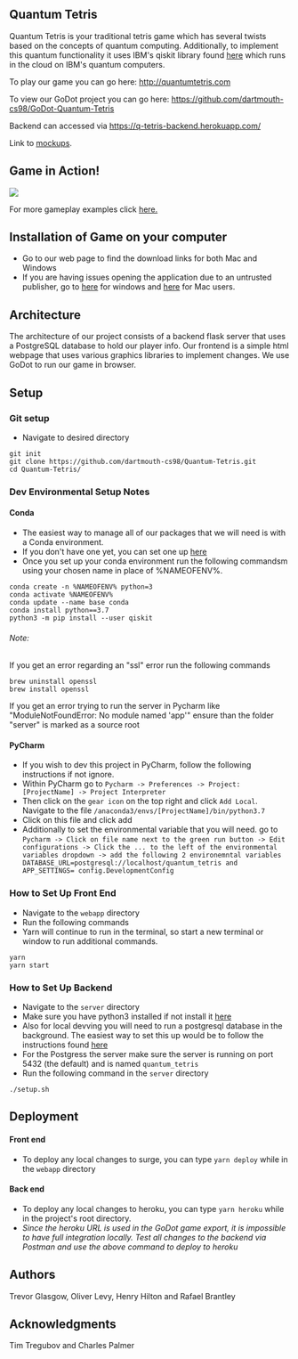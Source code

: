 ##  Quantum Tetris

Quantum Tetris is your traditional tetris game which has several twists based on the concepts of quantum computing. Additionally, to implement this quantum functionality it uses IBM's qiskit library found [here](https://qiskit.org) which runs in the cloud on IBM's quantum computers.

To play our game you can go here: http://quantumtetris.com

To view our GoDot project you can go here: https://github.com/dartmouth-cs98/GoDot-Quantum-Tetris

Backend can accessed via https://q-tetris-backend.herokuapp.com/

Link to [mockups](https://www.figma.com/file/ry3c6LBXIAP5A63igUO6YE/Quantum-Tetris?node-id=0%3A1).

## Game in Action!
![](https://media.giphy.com/media/jsrwsYTNwA7JEmerLJ/giphy.gif)

For more gameplay examples click [here.](https://github.com/dartmouth-cs98/Quantum-Tetris/wiki/Gameplay-In-Action!)

## Installation of Game on your computer
* Go to our web page to find the download links for both Mac and Windows
* If you are having issues opening the application due to an untrusted publisher, go to [here](https://answers.microsoft.com/en-us/windows/forum/windows_10-security-winpc/unblock-an-untrusted-publisher-in-windows-10/e964eea4-d357-4e56-aacc-94088642c7ac#pagerTop) for windows and [here](https://support.apple.com/guide/mac-help/open-a-mac-app-from-an-unidentified-developer-mh40616/mac) for Mac users. 

## Architecture

The architecture of our project consists of a backend flask server that uses a PostgreSQL database to hold our player info. Our frontend is a simple html webpage that uses various graphics libraries to implement changes. We use GoDot to run our game in browser.

## Setup
### Git setup
* Navigate to desired directory
```
git init
git clone https://github.com/dartmouth-cs98/Quantum-Tetris.git
cd Quantum-Tetris/
```
### Dev Environmental Setup Notes
#### Conda
* The easiest way to manage all of our packages that we will need is with a Conda environment.
* If you don't have one yet, you can set one up [here](https://anaconda.org/)
* Once you set up your conda environment run the following commandsm using your chosen name in place of %NAMEOFENV%.
```
conda create -n %NAMEOFENV% python=3
conda activate %NAMEOFENV%
conda update --name base conda
conda install python==3.7
python3 -m pip install --user qiskit
```
###### Note:
If you get an error regarding an "ssl" error run the following commands
```
brew uninstall openssl
brew install openssl
```

If you get an error trying to run the server in Pycharm like "ModuleNotFoundError: No module named 'app'" ensure than the folder "server" is marked as a source root

#### PyCharm
* If you wish to dev this project in PyCharm, follow the following instructions if not ignore.
* Within PyCharm go to `Pycharm -> Preferences -> Project:[ProjectName] -> Project Interpreter`
* Then click on the `gear icon` on the top right and click `Add Local`. Navigate to the file `/anaconda3/envs/[ProjectName]/bin/python3.7`
* Click on this file and click add
* Additionally to set the environmental variable that you will need. go to `Pycharm -> Click on file name next to the green run button -> Edit configurations -> Click the ... to the left of the environmental variables dropdown -> add the following 2 environemntal variables DATABASE_URL=postgresql://localhost/quantum_tetris and APP_SETTINGS= config.DevelopmentConfig `

### How to Set Up Front End
* Navigate to the `webapp` directory
* Run the following commands
* Yarn will continue to run in the terminal, so start a new terminal or window to run additional commands.
```
yarn
yarn start
```

### How to Set Up Backend
* Navigate to the `server` directory
* Make sure you have python3 installed if not install it [here]( https://www.python.org/downloads/)
* Also for local devving you will need to run a postgresql database in the background. The easiest way to set this up would be to follow the instructions found [here](https://postgresapp.com/)
* For the Postgress the server make sure the server is running on port 5432 (the default) and is named `quantum_tetris`
* Run the following command in the `server` directory
```
./setup.sh
```

## Deployment

#### Front end
* To deploy any local changes to surge, you can type `yarn deploy` while in the `webapp` directory
#### Back end
* To deploy any local changes to heroku, you can type `yarn heroku` while in the project's root directory.
* *Since the heroku URL is used in the GoDot game export, it is impossible to have full integration locally. Test all changes to the backend via Postman and use the above command to deploy to heroku*

## Authors
Trevor Glasgow, Oliver Levy, Henry Hilton and Rafael Brantley

## Acknowledgments
Tim Tregubov and Charles Palmer
